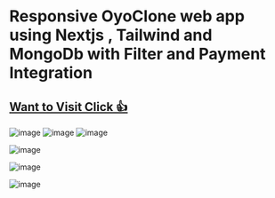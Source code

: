 # Responsive OyoClone web app using Nextjs , Tailwind and MongoDb with Filter and Payment Integration

## [Want to Visit Click 👍](https://oyo-clone-chi.vercel.app/)

 ![image](https://github.com/user-attachments/assets/74bd612a-eb96-4bbb-b073-435d250823fb)      ![image](https://github.com/user-attachments/assets/71874bb5-00e4-4a99-92eb-87ebd8370a07)      ![image](https://github.com/user-attachments/assets/3d88f485-303f-4017-a099-360fc8368275)

![image](https://github.com/user-attachments/assets/8eb37f6f-f9ab-4413-bb2f-1a83bfa528db)

![image](https://github.com/user-attachments/assets/a1c7ef90-89cc-45b4-9a55-d31f8433012f)

![image](https://github.com/user-attachments/assets/6a1b011e-9231-4b66-ae3a-8bd111e44a92)



